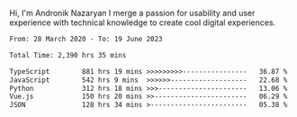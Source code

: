 Hi, I'm Andronik Nazaryan
I merge a passion for usability and user experience with technical knowledge to create cool digital experiences.


<!--START_SECTION:waka-->

```txt
From: 28 March 2020 - To: 19 June 2023

Total Time: 2,390 hrs 35 mins

TypeScript        881 hrs 19 mins >>>>>>>>>----------------   36.87 %
JavaScript        542 hrs 9 mins  >>>>>>-------------------   22.68 %
Python            312 hrs 18 mins >>>----------------------   13.06 %
Vue.js            150 hrs 20 mins >>-----------------------   06.29 %
JSON              128 hrs 34 mins >------------------------   05.38 %
```

<!--END_SECTION:waka-->
